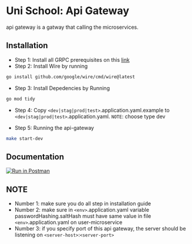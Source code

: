 # Uni School: Api Gateway

api gateway is a gatway that calling the microservices.

## Installation

- Step 1: Install all GRPC prerequisites on this [link](https://grpc.io/docs/languages/go/quickstart/#prerequisites)
- Step 2: Install Wire by running

```bash
go install github.com/google/wire/cmd/wire@latest
```

- Step 3: Install Depedencies by Running

```bash
go mod tidy
```

- Step 4: Copy `<dev|stag|prod|test>`.application.yaml.example to `<dev|stag|prod|test>`.application.yaml. `NOTE`: choose type dev

- Step 5: Running the api-gateway

```bash
make start-dev
```

## Documentation

[![Run in Postman](https://run.pstmn.io/button.svg)](https://app.getpostman.com/run-collection/10344918-59f09a1f-f08f-4507-a9bc-bccf4cf2ed67?action=collection%2Ffork&collection-url=entityId%3D10344918-59f09a1f-f08f-4507-a9bc-bccf4cf2ed67%26entityType%3Dcollection%26workspaceId%3D43df7931-feec-460c-8889-25210781dc3f)

## NOTE

- Number 1: make sure you do all step in installation guide
- Number 2: make sure in `<env>`.application.yaml variable passwordHashing.saltHash must have same value in file `<env>`.application.yaml on user-microservice
- Number 3: if you specify port of this api gateway, the server should be listening on `<server-host>`:`<server-port>`
